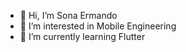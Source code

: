 - 👋 Hi, I’m Sona Ermando
- 👀 I’m interested in Mobile Engineering
- 🌱 I’m currently learning Flutter

<!---
sonex333/sonex333 is a ✨ special ✨ repository because its `README.md` (this file) appears on your GitHub profile.
You can click the Preview link to take a look at your changes.
--->
